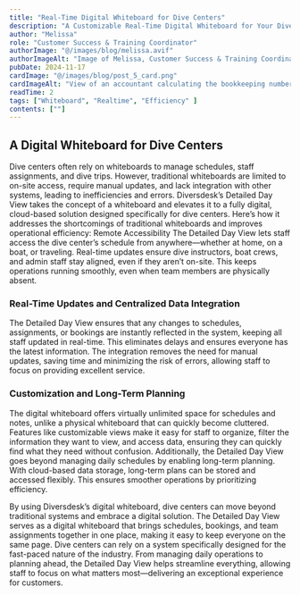 ```yaml
---
title: "Real-Time Digital Whiteboard for Dive Centers"
description: "A Customizable Real-Time Digital Whiteboard for Your Dive Center"
author: "Melissa"
role: "Customer Success & Training Coordinator"
authorImage: "@/images/blog/melissa.avif"
authorImageAlt: "Image of Melissa, Customer Success & Training Coordinator"
pubDate: 2024-11-17
cardImage: "@/images/blog/post_5_card.png"
cardImageAlt: "View of an accountant calculating the bookkeeping numbers"
readTime: 2
tags: ["Whiteboard", "Realtime", "Efficiency" ]
contents: [""]
---
```


## A Digital Whiteboard for Dive Centers

Dive centers often rely on whiteboards to manage schedules, staff assignments, and dive trips. However, traditional whiteboards are limited to on-site access, require manual updates, and lack integration with other systems, leading to inefficiencies and errors.
Diversdesk’s Detailed Day View takes the concept of a whiteboard and elevates it to a fully digital, cloud-based solution designed specifically for dive centers. Here’s how it addresses the shortcomings of traditional whiteboards and improves operational efficiency:
Remote Accessibility
The Detailed Day View lets staff access the dive center’s schedule from anywhere—whether at home, on a boat, or traveling. Real-time updates ensure dive instructors, boat crews, and admin staff stay aligned, even if they aren’t on-site. This keeps operations running smoothly, even when team members are physically absent.

### Real-Time Updates and Centralized Data Integration
The Detailed Day View ensures that any changes to schedules, assignments, or bookings are instantly reflected in the system, keeping all staff updated in real-time. This eliminates delays and ensures everyone has the latest information. The integration removes the need for manual updates, saving time and minimizing the risk of errors, allowing staff to focus on providing excellent service.

### Customization and Long-Term Planning
The digital whiteboard offers virtually unlimited space for schedules and notes, unlike a physical whiteboard that can quickly become cluttered. Features like customizable views make it easy for staff to organize, filter the information they want to view, and access data, ensuring they can quickly find what they need without confusion. Additionally, the Detailed Day View goes beyond managing daily schedules by enabling long-term planning. With cloud-based data storage, long-term plans can be stored and accessed flexibly. This ensures smoother operations by prioritizing efficiency.

By using Diversdesk’s digital whiteboard, dive centers can move beyond traditional systems and embrace a digital solution. The Detailed Day View serves as a digital whiteboard that brings schedules, bookings, and team assignments together in one place, making it easy to keep everyone on the same page.
Dive centers can rely on a system specifically designed for the fast-paced nature of the industry. From managing daily operations to planning ahead, the Detailed Day View helps streamline everything, allowing staff to focus on what matters most—delivering an exceptional experience for customers.
